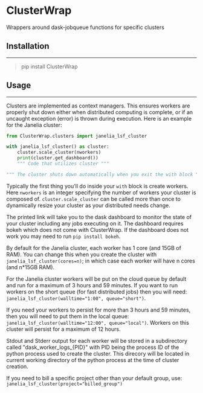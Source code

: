 # ClusterWrap
Wrappers around dask-jobqueue functions for specific clusters

## Installation
---
> pip install ClusterWrap

## Usage
---
Clusters are implemented as context managers. This ensures workers are properly shut down either when distributed computing is complete, or if an uncaught exception (error) is thrown during execution. Here is an example for the Janelia cluster:

```python
from ClusterWrap.clusters import janelia_lsf_cluster

with janelia_lsf_cluster() as cluster:
    cluster.scale_cluster(nworkers)
    print(cluster.get_dashboard())
    """ Code that utilizes cluster """

""" The cluster shuts down automatically when you exit the with block """
```

Typically the first thing you'll do inside your `with` block is create workers. Here `nworkers` is an integer specifying the number of workers your cluster is composed of. `cluster.scale_cluster` can be called more than once to dynamically resize your cluster as your distributed needs change.

The printed link will take you to the dask dashboard to monitor the state of your cluster including any jobs executing on it. The dashboard requires bokeh which does not come with ClusterWrap. If the dashboard does not work you may need to run `pip install bokeh`.

By default for the Janelia cluster, each worker has 1 core (and 15GB of RAM). You can change this when you create the cluster with `janelia_lsf_cluster(cores=n)`; in which case each worker will have n cores (and n\*15GB RAM).

For the Janelia cluster workers will be put on the cloud queue by default and run for a maximum of 3 hours and 59 minutes. If you want to run workers on the short queue (for fast distributed jobs) then you will need: `janelia_lsf_cluster(walltime="1:00", queue="short")`.

If you need your workers to persist for more than 3 hours and 59 minutes, then you will need to put them in the local queue: `janelia_lsf_cluster(walltime="12:00", queue="local")`. Workers on this cluster will persist for a maximum of 12 hours.

Stdout and Stderr output for each worker will be stored in a subdirectory called "dask_worker_logs_{PID}" with PID being the process ID of the python process used to create the cluster. This direcory will be located in current working directory of the python process at the time of cluster creation.

If you need to bill a specific project other than your default group, use: `janelia_lsf_cluster(project="billed_group")`

